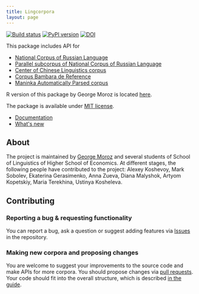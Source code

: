 ```yaml
---
title: Lingcorpora
layout: page
---
```


[![Build status](https://ci.appveyor.com/api/projects/status/4f5i7bwypma1gp29?svg=true)](https://ci.appveyor.com/project/kategerasimenko/lingcorpora-py)
[![PyPI version](https://badge.fury.io/py/lingcorpora.svg)](https://badge.fury.io/py/lingcorpora)
[![DOI](https://zenodo.org/badge/115459241.svg)](https://zenodo.org/badge/latestdoi/115459241)


This package includes API for

* [National Corpus of Russian Language](http://www.ruscorpora.ru)
* [Parallel subcorpus of National Corpus of Russian Language](http://ruscorpora.ru/search-para-multi.html)
* [Center of Chinese Linguistics corpus](http://ccl.pku.edu.cn:8080/ccl_corpus/index.jsp)
* [Corpus Bambara de Reference](http://maslinsky.spb.ru/bonito/run.cgi/first_form)
* [Maninka Automatically Parsed corpus](http://maslinsky.spb.ru/emk/run.cgi/first_form)

R version of this package by George Moroz is located [here](https://github.com/lingcorpora/lingcorpora.R).

The package is available under [MIT license](https://github.com/lingcorpora/lingcorpora.py/blob/master/LICENSE).

* [Documentation](https://katgerasimenko.github.io/lingcorpora.py/docs.html)
* [What's new](https://katgerasimenko.github.io/lingcorpora.py/news.html)

## About

The project is maintained by [George Moroz](https://github.com/agricolamz) and several students of School of Linguistics of Higher School of Economics. At different stages, the following people have contributed to the project: Alexey Koshevoy, Mark Sobolev, Ekaterina Gerasimenko, Anna Zueva, Diana Malyshok, Artyom Kopetskiy, Maria Terekhina, Ustinya Kosheleva.


## Contributing

### Reporting a bug & requesting functionality
You can report a bug, ask a question or suggest adding features via [Issues](https://github.com/lingcorpora/lingcorpora.py/issues) in the repository.

### Making new corpora and proposing changes
You are welcome to suggest your improvements to the source code and make APIs for more corpora. You should propose changes via [pull requests](https://help.github.com/articles/about-pull-requests/). Your code should fit into the overall structure, which is described [in the guide](https://lingcorpora.github.io/lingcorpora.py/lingcorpora_guide.html).

